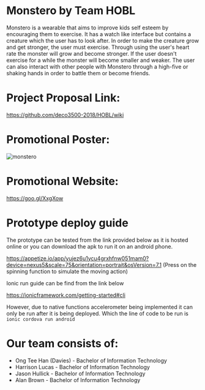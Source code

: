 # Monstero by Team HOBL
Monstero is a wearable that aims to improve kids self esteem by encouraging them to exercise. It has a watch like interface but contains a creature which the user has to look after. In order to make the creature grow and get stronger, the user must exercise. Through using the user's heart rate the monster will grow and become stronger. If the user doesn't exercise for a while the monster will become smaller and weaker. The user can also interact with other people with Monstero through a high-five or shaking hands in order to battle them or become friends.
# Project Proposal Link:
https://github.com/deco3500-2018/HOBL/wiki

# Promotional Poster:
![monstero](https://github.com/deco3500-2018/HOBL/blob/master/Monstero_Poster.jpg)

# Promotional Website:
https://goo.gl/XxgXow

# Prototype deploy guide
The prototype can be tested from the link provided below as it is hosted online or you can download the apk to run it on an android phone. 

https://appetize.io/app/yujez6u1ycu4grxhfnw051mam0?device=nexus5&scale=75&orientation=portrait&osVersion=7.1
(Press on the spinning function to simulate the moving action)


Ionic run guide can be find from the link below

https://ionicframework.com/getting-started#cli


However, due to native functions accelerometer being implemented it can only be run after it is being deployed. Which the line of code to be run is 
`ionic cordova run android`

# Our team consists of:
* Ong Tee Han (Davies) - Bachelor of Information Technology
* Harrison Lucas - Bachelor of Information Technology
* Jason Hullick - Bachelor of Information Technology
* Alan Brown - Bachelor of Information Technology
